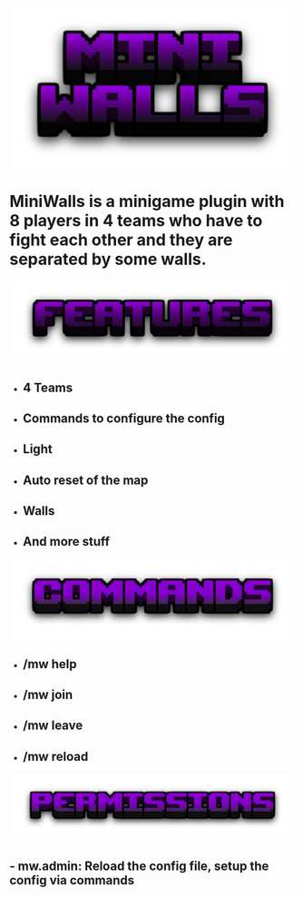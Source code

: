 ![](pictures/miniwalls.png)

# MiniWalls is a minigame plugin with 8 players in 4 teams who have to fight each other and they are separated by some walls.
![](pictures/features.png)
* ## 4 Teams
* ## Commands to configure the config
* ## Light
* ## Auto reset of the map
* ## Walls
* ## And more stuff
![](pictures/commands.png)
* ## /mw help
* ## /mw join
* ## /mw leave
* ## /mw reload
![](pictures/permissions.png)
## - mw.admin: Reload the config file, setup the config via commands